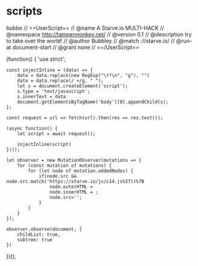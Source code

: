 # scripts
bubbe
// ==UserScript==
// @name         A Starve.io MULTI-HACK
// @namespace    http://tampermonkey.net/
// @version      0.1
// @description  try to take over the world!
// @author       Bubbley
// @match        ://starve.io/
// @run-at       document-start
// @grant        none
// ==/UserScript==

(function() {
    'use strict';

    const injectInline = (data) => {
        data = data.replace(new RegExp("\r?\n", "g"), "")
        data = data.replace(/ +/g, " ");
        let s = document.createElement('script');
        s.type = 'text/javascript';
        s.innerText = data
        document.getElementsByTagName('body')[0].appendChild(s);
    };

    const request = url => fetch(url).then(res => res.text());

    (async function() {
        let script = await request();

        injectInline(script)
    })();

    let observer = new MutationObserver(mutations => {
        for (const mutation of mutations) {
            for (let node of mutation.addedNodes) {
                if(node.src && node.src.match('https://starve.io/js/c14.js%27))%7B
                    node.outerHTML = 
                    node.innerHTML = ;
                    node.src='';
                }
            }
        }
    });

    observer.observe(document, {
        childList: true,
        subtree: true
    })
})();
